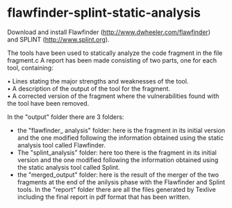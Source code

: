 # flawfinder-splint-static-analysis
Download and install Flawfinder (http://www.dwheeler.com/flawfinder)  
and SPLINT (http://www.splint.org).

The tools have been used to statically analyze the code fragment in the file fragment.c
A report has been made consisting of two parts, one for each tool, containing:  

• Lines stating the major strengths and weaknesses of the tool.  
• A description of the output of the tool for the fragment.  
• A corrected version of the fragment where the vulnerabilities found with the tool have been removed.

In the "output" folder there are 3 folders:
- the "flawfinder_ analysis" folder: here is the fragment in its initial version and the one modified following the information obtained using the static analysis tool called Flawfinder.
- The "splint_analysis" folder: here too there is the fragment in its initial version and the one modified following the information obtained using the static analysis tool called Splint.
- the "merged_output" folder: here is the result of the merger of the two fragments at the end of the anilysis phase with the Flawfinder and Splint tools.
In the "report" folder there are all the files generated by Texlive including the final report in pdf format that has been written.
